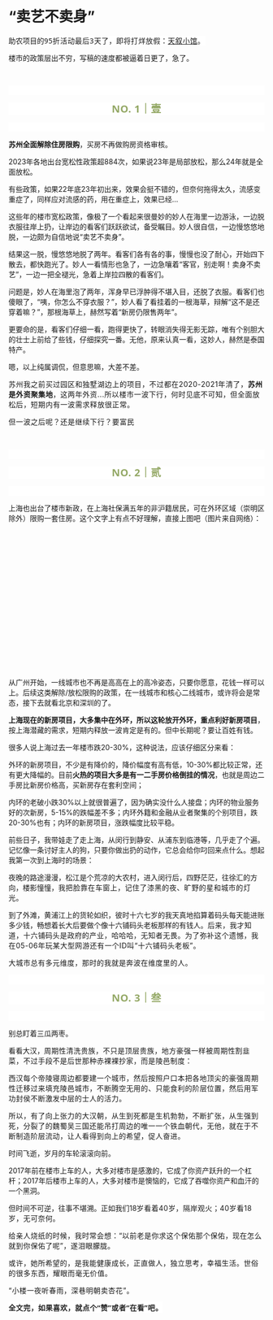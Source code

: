 # “卖艺不卖身”

<p style="visibility: visible;">助农项目的<span style="outline: 0px;font-family: system-ui, -apple-system, BlinkMacSystemFont, &quot;Helvetica Neue&quot;, &quot;PingFang SC&quot;, &quot;Hiragino Sans GB&quot;, &quot;Microsoft YaHei UI&quot;, &quot;Microsoft YaHei&quot;, Arial, sans-serif;letter-spacing: 0.544px;text-wrap: wrap;background-color: rgb(255, 255, 255);visibility: visible;">95折活动最后3天了，即将打烊放假：</span><a class="weapp_text_link wx_tap_link js_wx_tap_highlight" data-miniprogram-appid="wx2e9d304ca0c18079" data-miniprogram-path="pages/tab/one/index" data-miniprogram-applink="" data-miniprogram-nickname="天叙小馆" data-miniprogram-type="text" data-miniprogram-servicetype="" style="padding-right: 0px;padding-left: 0px;outline: 0px;color: var(--weui-LINK);cursor: pointer;font-family: system-ui, -apple-system, BlinkMacSystemFont, &quot;Helvetica Neue&quot;, &quot;PingFang SC&quot;, &quot;Hiragino Sans GB&quot;, &quot;Microsoft YaHei UI&quot;, &quot;Microsoft YaHei&quot;, Arial, sans-serif;letter-spacing: 0.544px;text-wrap: wrap;background-color: rgb(255, 255, 255);visibility: visible;" href="">天叙小馆</a><span style="outline: 0px;font-family: system-ui, -apple-system, BlinkMacSystemFont, &quot;Helvetica Neue&quot;, &quot;PingFang SC&quot;, &quot;Hiragino Sans GB&quot;, &quot;Microsoft YaHei UI&quot;, &quot;Microsoft YaHei&quot;, Arial, sans-serif;letter-spacing: 0.544px;text-wrap: wrap;background-color: rgb(255, 255, 255);visibility: visible;">。</span></p><p style="visibility: visible;">楼市的政策层出不穷，写稿的速度都被逼着日更了，急了。<br style="visibility: visible;"></p><p style="visibility: visible;"><br style="visibility: visible;"></p><p style="outline: 0px;font-family: system-ui, -apple-system, BlinkMacSystemFont, &quot;Helvetica Neue&quot;, &quot;PingFang SC&quot;, &quot;Hiragino Sans GB&quot;, &quot;Microsoft YaHei UI&quot;, &quot;Microsoft YaHei&quot;, Arial, sans-serif;letter-spacing: 0.544px;text-wrap: wrap;background-color: rgb(255, 255, 255);visibility: visible;"><br style="outline: 0px;visibility: visible;"></p><p style="outline: 0px;letter-spacing: 0.544px;text-wrap: wrap;color: rgb(34, 34, 34);font-family: -apple-system-font, system-ui, &quot;Helvetica Neue&quot;, &quot;PingFang SC&quot;, &quot;Hiragino Sans GB&quot;, &quot;Microsoft YaHei UI&quot;, &quot;Microsoft YaHei&quot;, Arial, sans-serif;background-color: rgb(255, 255, 255);text-align: center;visibility: visible;"><span style="outline: 0px;font-weight: bold;line-height: 25px;color: rgb(149, 169, 103);font-size: 20px;visibility: visible;">NO. 1｜壹</span></p><p style="outline: 0px;letter-spacing: 0.544px;text-wrap: wrap;color: rgb(34, 34, 34);font-family: -apple-system-font, system-ui, &quot;Helvetica Neue&quot;, &quot;PingFang SC&quot;, &quot;Hiragino Sans GB&quot;, &quot;Microsoft YaHei UI&quot;, &quot;Microsoft YaHei&quot;, Arial, sans-serif;background-color: rgb(255, 255, 255);text-align: center;visibility: visible;"><br style="outline: 0px;visibility: visible;"></p><p style="visibility: visible;"><strong style="visibility: visible;">苏州全面解除住房限购</strong>，买房不再做购房资格审核。<br style="visibility: visible;"></p><p style="visibility: visible;">2023年各地出台宽松性政策超884次，如果说23年是局部放松，那么24年就是全面放松。</p><p style="visibility: visible;">有些政策，如果22年底23年初出来，效果会挺不错的，但奈何拖得太久，流感变重症了，同样应对流感的药，用在重症上，效果已经...<br style="visibility: visible;"></p><p style="visibility: visible;">这些年的楼市宽松政策，像极了一个看起来很曼妙的妙人在海里一边游泳，一边脱衣服往岸上扔，让岸边的看客们跃跃欲试，备受瞩目。妙人很自信，一边慢悠悠地脱，一边颇为自信地说“卖艺不卖身”。</p><p style="visibility: visible;">结果这一脱，慢悠悠地脱了两年。看客们各有各的事，慢慢也没了耐心，开始四下散去，都快跑光了。妙人一看情形也急了，一边急嚷着“客官，别走啊！卖身不卖艺”，一边一把全褪光，急着上岸拉四散的看客们。</p><p style="visibility: visible;">问题是，妙人在海里泡了两年，浑身早已浮肿得不堪入目，还脱了衣服。看客们也傻眼了，“咦，你怎么不穿衣服？”，妙人看了看挂着的一根海草，辩解“这不是还穿着嘛？”，那根海草上，赫然写着“新房仍限售两年”。<br style="visibility: visible;"></p><p style="visibility: visible;">更要命的是，看客们仔细一看，跑得更快了，转眼消失得无影无踪，唯有个别胆大的壮士上前给了些钱，仔细探究一番。无他，原来认真一看，这妙人，赫然是泰国特产。<br style="visibility: visible;"></p><p style="visibility: visible;">嗯，以上纯属调侃，但意思嘛，大差不差。<br style="visibility: visible;"></p><p style="visibility: visible;"><span style="letter-spacing: 0.578px; text-wrap: wrap; visibility: visible;">苏州我之前买过园区和独墅湖边上的项目</span><span style="letter-spacing: 0.578px; text-wrap: wrap; visibility: visible;">，不过都在202</span><span style="letter-spacing: 0.578px; text-wrap: wrap; visibility: visible;">0-2021年清了</span><span style="letter-spacing: 0.578px; text-wrap: wrap; visibility: visible;">，</span><strong style="letter-spacing: 0.578px; text-wrap: wrap; visibility: visible;">苏州是外资聚集地</strong><span style="letter-spacing: 0.578px; text-wrap: wrap; visibility: visible;">，</span><span style="letter-spacing: 0.578px; text-wrap: wrap; visibility: visible;">这两年外资</span><span style="letter-spacing: 0.578px; text-wrap: wrap; visibility: visible;">...</span><span style="letter-spacing: 0.578px; text-wrap: wrap; visibility: visible;">所以</span><span style="letter-spacing: 0.578px; text-wrap: wrap; visibility: visible;">楼市一波下行</span><span style="letter-spacing: 0.578px; text-wrap: wrap; visibility: visible;">，</span><span style="letter-spacing: 0.578px; text-wrap: wrap; visibility: visible;">何时见底</span><span style="letter-spacing: 0.578px; text-wrap: wrap; visibility: visible;">不可知</span><span style="letter-spacing: 0.578px; text-wrap: wrap; visibility: visible;">，但全面放松后，短期内有一波需求释放</span><span style="letter-spacing: 0.578px; text-wrap: wrap; visibility: visible;">很正常。</span></p><p style="visibility: visible;"><span style="letter-spacing: 0.578px; text-wrap: wrap; visibility: visible;">但一波之后呢？还是继续下行？要富民</span></p><p><span style="letter-spacing: 0.578px;text-wrap: wrap;"><br></span></p><p style="outline: 0px;font-family: system-ui, -apple-system, BlinkMacSystemFont, &quot;Helvetica Neue&quot;, &quot;PingFang SC&quot;, &quot;Hiragino Sans GB&quot;, &quot;Microsoft YaHei UI&quot;, &quot;Microsoft YaHei&quot;, Arial, sans-serif;letter-spacing: 0.544px;text-wrap: wrap;background-color: rgb(255, 255, 255);visibility: visible;"><br style="outline: 0px;visibility: visible;"></p><p style="outline: 0px;letter-spacing: 0.544px;text-wrap: wrap;color: rgb(34, 34, 34);font-family: -apple-system-font, system-ui, &quot;Helvetica Neue&quot;, &quot;PingFang SC&quot;, &quot;Hiragino Sans GB&quot;, &quot;Microsoft YaHei UI&quot;, &quot;Microsoft YaHei&quot;, Arial, sans-serif;background-color: rgb(255, 255, 255);text-align: center;visibility: visible;"><span style="outline: 0px;font-weight: bold;line-height: 25px;color: rgb(149, 169, 103);font-size: 20px;visibility: visible;">NO. 2｜贰</span></p><p style="outline: 0px;letter-spacing: 0.544px;text-wrap: wrap;color: rgb(34, 34, 34);font-family: -apple-system-font, system-ui, &quot;Helvetica Neue&quot;, &quot;PingFang SC&quot;, &quot;Hiragino Sans GB&quot;, &quot;Microsoft YaHei UI&quot;, &quot;Microsoft YaHei&quot;, Arial, sans-serif;background-color: rgb(255, 255, 255);text-align: center;visibility: visible;"><br></p><p>上海也出台了楼市新政，在上海社保满五年的非沪籍居民，可在外环区域（崇明区除外）限购一套住房。这个文字上有点不好理解，直接上图吧<span style="font-size: 14px;">（图片来自网络）</span>：<br></p><p style="text-align: center;"><img class="rich_pages wxw-img js_img_placeholder wx_img_placeholder" data-galleryid="" data-imgfileid="100008409" data-ratio="1" data-s="300,640" data-type="jpeg" data-w="756" style="width: 275px !important; height: 275px !important;" data-src="https://mmbiz.qpic.cn/mmbiz_jpg/1c71eKyJsyiboYDnicxdBiaohuocDX4etMzBqCnXCurFqBKt8L8dFkFfUic51icZRLL668NumX7mk2XkpmLT08OUEEg/640?wx_fmt=jpeg&amp;from=appmsg" data-original-style="width: 275px;height: auto !important;" data-index="1" src="data:image/svg+xml,%3C%3Fxml version='1.0' encoding='UTF-8'%3F%3E%3Csvg width='1px' height='1px' viewBox='0 0 1 1' version='1.1' xmlns='http://www.w3.org/2000/svg' xmlns:xlink='http://www.w3.org/1999/xlink'%3E%3Ctitle%3E%3C/title%3E%3Cg stroke='none' stroke-width='1' fill='none' fill-rule='evenodd' fill-opacity='0'%3E%3Cg transform='translate(-249.000000, -126.000000)' fill='%23FFFFFF'%3E%3Crect x='249' y='126' width='1' height='1'%3E%3C/rect%3E%3C/g%3E%3C/g%3E%3C/svg%3E" _width="275px" alt="图片"></p><p>从广州开始，一线城市也不再是高高在上的高冷姿态，只要你愿意，花钱一样可以上。后续这类解除/放松限购的政策，在一线城市和核心二线城市，或许将会是常态，接下去就看北京和深圳的了。<br></p><p><strong>上海现在的新房项目，大多集中在外环，所以这轮放开外环，重点利好新房项目</strong>，按上海潜藏的需求，短期内释放一波肯定是有的。但中长期呢？要让百姓有钱。</p><p>很多人说上海过去一年楼市跌20-30%，这种说法，应该仔细区分来看：</p><p>外环的新房项目，不少是有降价的，降价幅度有高有低，10-30%都比较正常，还有更大降幅的。目前<strong>火热的项目大多是有一二手房价格倒挂的情况</strong>，也就是周边二手房比新房价格高，买新房存在套利空间；<br></p><p>内环的老破小跌30%以上就很普遍了，因为确实没什么人接盘；内环的物业服务好的次新房，5-15%的跌幅差不多；内环外籍和金融从业者聚集的个别项目，跌20-30%也有；内环的新房项目，涨跌幅度比较平稳。<br></p><p>前些日子，我带娃走了走上海，从闵行到静安、从浦东到临港等，几乎走了个遍。记忆像一条讨好主人的狗，只要你做出扔的动作，它总会给你叼回来点什么。想起我第一次到上海时的场景：</p><p>夜晚的路途漫漫，松江是个荒凉的大农村，进入闵行后，四野茫茫，往徐汇的方向，楼影憧憧，<span style="letter-spacing: 0.578px;text-wrap: wrap;">我</span><span style="letter-spacing: 0.578px;text-wrap: wrap;">把脸靠在车窗上，记住了漆黑的夜、旷野的星和城市的灯光。</span></p><p>到了外滩，黄浦江上的货轮如织，彼时十六七岁的我天真地掐算着码头每天能进账多少钱，畅想着长大后要做个像十六铺码头老板那样的有钱人。<span style="font-size: var(--articleFontsize);letter-spacing: 0.034em;">后来，我才知道，十六铺码头是</span><span style="font-size: var(--articleFontsize);letter-spacing: 0.034em;">政府的</span><span style="font-size: var(--articleFontsize);letter-spacing: 0.034em;">产业，</span><span style="font-size: var(--articleFontsize);letter-spacing: 0.034em;">哈哈哈，无知者无畏。为了弥补这个遗憾，我在05-06<span style="letter-spacing: 0.578px;text-wrap: wrap;">年</span><span style="letter-spacing: 0.578px;text-wrap: wrap;">玩某</span><span style="letter-spacing: 0.578px;text-wrap: wrap;">大型网游还有一个</span><span style="letter-spacing: 0.578px;text-wrap: wrap;">ID叫</span><span style="letter-spacing: 0.578px;text-wrap: wrap;">“十六铺码头老板”</span><span style="letter-spacing: 0.578px;text-wrap: wrap;">。</span></span></p><p><span style="font-size: var(--articleFontsize);letter-spacing: 0.034em;"></span><span style="font-size: var(--articleFontsize);letter-spacing: 0.034em;">大城市总有多元维度，</span><span style="font-size: var(--articleFontsize);letter-spacing: 0.034em;">那时的我</span><span style="font-size: var(--articleFontsize);letter-spacing: 0.034em;">就是奔波在维度里的人。</span></p><p><span style="font-size: var(--articleFontsize);letter-spacing: 0.034em;"></span></p><p style="outline: 0px;font-family: system-ui, -apple-system, BlinkMacSystemFont, &quot;Helvetica Neue&quot;, &quot;PingFang SC&quot;, &quot;Hiragino Sans GB&quot;, &quot;Microsoft YaHei UI&quot;, &quot;Microsoft YaHei&quot;, Arial, sans-serif;letter-spacing: 0.544px;text-wrap: wrap;background-color: rgb(255, 255, 255);visibility: visible;"><br style="outline: 0px;visibility: visible;"></p><p style="outline: 0px;letter-spacing: 0.544px;text-wrap: wrap;color: rgb(34, 34, 34);font-family: -apple-system-font, system-ui, &quot;Helvetica Neue&quot;, &quot;PingFang SC&quot;, &quot;Hiragino Sans GB&quot;, &quot;Microsoft YaHei UI&quot;, &quot;Microsoft YaHei&quot;, Arial, sans-serif;background-color: rgb(255, 255, 255);text-align: center;visibility: visible;"><span style="outline: 0px;font-weight: bold;line-height: 25px;color: rgb(149, 169, 103);font-size: 20px;visibility: visible;">NO. 3｜叁</span></p><p style="outline: 0px;letter-spacing: 0.544px;text-wrap: wrap;color: rgb(34, 34, 34);font-family: -apple-system-font, system-ui, &quot;Helvetica Neue&quot;, &quot;PingFang SC&quot;, &quot;Hiragino Sans GB&quot;, &quot;Microsoft YaHei UI&quot;, &quot;Microsoft YaHei&quot;, Arial, sans-serif;background-color: rgb(255, 255, 255);text-align: center;visibility: visible;"><br style="outline: 0px;visibility: visible;"></p><p>别总盯着三瓜两枣。<br></p><p>看看大汉，<span style="font-size: var(--articleFontsize);letter-spacing: 0.034em;">周期性清洗贵族，不只是顶层贵族，地方豪强一样被周期性割韭菜，不过手段不是后世那种赤裸裸抄家，而是陵邑制度：</span></p><p><span style="font-size: var(--articleFontsize);letter-spacing: 0.034em;">西汉每个帝陵寝周边都要建一个城市，然后按照户口本把各地顶尖的豪强周期性迁移过来填充陵邑城市</span><span style="font-size: var(--articleFontsize);letter-spacing: 0.034em;">，</span><span style="font-size: var(--articleFontsize);letter-spacing: 0.034em;">不断腾空无用的、只能食利的阶层位置，然后用军功封侯不断激发中层的士人的活力。</span><span style="font-size: var(--articleFontsize);letter-spacing: 0.034em;"></span></p><p><span style="font-size: var(--articleFontsize);letter-spacing: 0.034em;">所以，有了向上张力的大汉朝，从生到死都是生机勃勃，不断扩张，从生强到死，分裂了的魏蜀吴三国还能吊打周边的唯一一个铁血朝代，无他，就在于不断制造阶层流动，让人看得到向上的希望，促人奋进。</span></p><p>时间飞逝，岁月的车轮滚滚向前。</p><p>2017年前在楼市上车的人，大多对楼市是感激的，它成了你资产跃升的一个杠杆；2017年后楼市上车的人，大多对楼市是懊恼的，它成了吞噬你资产和血汗的一个黑洞。<br></p><p>但时间不可逆，往事不堪溯。正如我们18<span style="font-size: var(--articleFontsize);letter-spacing: 0.034em;">岁看着40</span><span style="font-size: var(--articleFontsize);letter-spacing: 0.034em;">岁，隔岸观火；4</span><span style="font-size: var(--articleFontsize);letter-spacing: 0.034em;">0</span><span style="font-size: var(--articleFontsize);letter-spacing: 0.034em;">岁</span><span style="font-size: var(--articleFontsize);letter-spacing: 0.034em;">看</span><span style="font-size: var(--articleFontsize);letter-spacing: 0.034em;">18岁</span><span style="font-size: var(--articleFontsize);letter-spacing: 0.034em;">，无可奈何。</span></p><p><span style="font-size: var(--articleFontsize);letter-spacing: 0.034em;">给亲人烧纸的时候，我时常会想：“以前老是你求这个保佑那个保佑，现在怎么就到你保佑了呢”，遂泪眼朦胧。</span></p><p><span style="font-size: var(--articleFontsize);letter-spacing: 0.034em;"></span><span style="font-size: var(--articleFontsize);letter-spacing: 0.034em;">或许，她</span><span style="font-size: var(--articleFontsize);letter-spacing: 0.034em;">所希望的，是我能健康成长，正直做人，独立思考，幸福生活。</span><span style="font-size: var(--articleFontsize);letter-spacing: 0.034em;"></span><span style="letter-spacing: 0.578px;font-size: var(--articleFontsize);">世俗的很多东西，耀眼而毫无价值。</span></p><p><span style="letter-spacing: 0.578px;font-size: var(--articleFontsize);">“小楼一夜听春雨，深巷明朝卖杏花”。<br></span></p><p style="margin-bottom: 0px;"><strong style="outline: 0px;font-family: system-ui, -apple-system, BlinkMacSystemFont, &quot;Helvetica Neue&quot;, &quot;PingFang SC&quot;, &quot;Hiragino Sans GB&quot;, &quot;Microsoft YaHei UI&quot;, &quot;Microsoft YaHei&quot;, Arial, sans-serif;letter-spacing: 0.544px;text-wrap: wrap;background-color: rgb(255, 255, 255);color: rgb(34, 34, 34);font-size: 16px;"><span style="outline: 0px;font-size: 14px;">全文完，如果喜欢，就点个“赞”或者“在看”吧。</span></strong></p><p style="display: none;"><mp-style-type data-value="3"></mp-style-type></p>